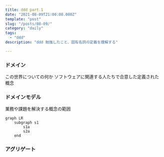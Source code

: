 ```yaml
---
title: ddd part.1
date: "2021-08-09T21:00:00.000Z"
template: "post"
slug: "/posts/08-09/"
category: "daily"
tags:
  - "ddd"
description: "ddd 勉強したこと、固有名詞の定義を理解する"

---
```


### ドメイン

この世界についての何か
ソフトウェアに関連する人たちで合意した定義された概念

### ドメインモデル

業務や課題を解決する概念の範囲


```marmaid
graph LR
    subgraph s1
        s1a
        s2a
    end
```

### アグリゲート